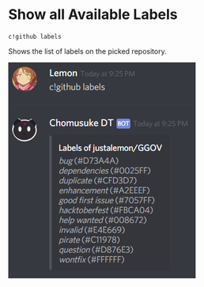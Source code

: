 # Show all Available Labels

```
c!github labels
```

Shows the list of labels on the picked repository.

![](labels.png)
